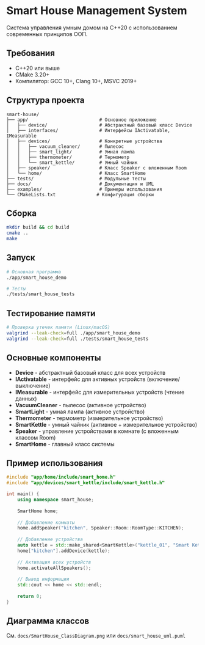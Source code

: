 # Smart House Management System

Система управления умным домом на C++20 с использованием современных принципов ООП.

## Требования

- C++20 или выше
- CMake 3.20+
- Компилятор: GCC 10+, Clang 10+, MSVC 2019+

## Структура проекта

```
smart-house/
├── app/                          # Основное приложение
│   ├── device/                   # Абстрактный базовый класс Device
│   ├── interfaces/               # Интерфейсы IActivatable, IMeasurable
│   ├── devices/                  # Конкретные устройства
│   │   ├── vacuum_cleaner/       # Пылесос
│   │   ├── smart_light/          # Умная лампа
│   │   ├── thermometer/          # Термометр
│   │   └── smart_kettle/         # Умный чайник
│   ├── speaker/                  # Класс Speaker с вложенным Room
│   └── home/                     # Класс SmartHome
├── tests/                        # Модульные тесты
├── docs/                         # Документация и UML
├── examples/                     # Примеры использования
└── CMakeLists.txt               # Конфигурация сборки
```

## Сборка

```bash
mkdir build && cd build
cmake ..
make
```

## Запуск

```bash
# Основная программа
./app/smart_house_demo

# Тесты
./tests/smart_house_tests
```

## Тестирование памяти

```bash
# Проверка утечек памяти (Linux/macOS)
valgrind --leak-check=full ./app/smart_house_demo
valgrind --leak-check=full ./tests/smart_house_tests
```

## Основные компоненты

- **Device** - абстрактный базовый класс для всех устройств
- **IActivatable** - интерфейс для активных устройств (включение/выключение)
- **IMeasurable** - интерфейс для измерительных устройств (чтение данных)
- **VacuumCleaner** - пылесос (активное устройство)
- **SmartLight** - умная лампа (активное устройство)
- **Thermometer** - термометр (измерительное устройство)
- **SmartKettle** - умный чайник (активное + измерительное устройство)
- **Speaker** - управление устройствами в комнате (с вложенным классом Room)
- **SmartHome** - главный класс системы

## Пример использования

```cpp
#include "app/home/include/smart_home.h"
#include "app/devices/smart_kettle/include/smart_kettle.h"

int main() {
    using namespace smart_house;
    
    SmartHome home;
    
    // Добавление комнаты
    home.addSpeaker("kitchen", Speaker::Room::RoomType::KITCHEN);
    
    // Добавление устройства
    auto kettle = std::make_shared<SmartKettle>("kettle_01", "Smart Kettle");
    home["kitchen"].addDevice(kettle);
    
    // Активация всех устройств
    home.activateAllSpeakers();
    
    // Вывод информации
    std::cout << home << std::endl;
    
    return 0;
}
```

## Диаграмма классов

См. `docs/SmartHouse_ClassDiagram.png` или `docs/smart_house_uml.puml`
